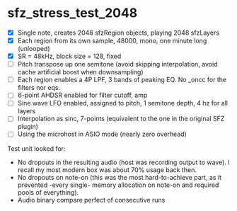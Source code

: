 # sfz_stress_test_2048

- [x] Single note, creates 2048 sfzRegion objects, playing 2048 sfzLayers
- [x] Each region from its own sample, 48000, mono, one minute long (unlooped)
- [x] SR = 48kHz, block size = 128, fixed
- [ ] Pitch transpose up one semitone (avoid skipping interpolation, avoid cache artificial boost when downsampling)
- [ ] Each region enables a 4P LPF, 3 bands of peaking EQ. No _oncc for the filters nor eqs.
- [ ] 6-point AHDSR enabled for filter cutoff, amp
- [ ] Sine wave LFO enabled, assigned to pitch, 1 semitone depth, 4 hz for all layers
- [ ] Interpolation as sinc, 7-points (equivalent to the one in the original SFZ plugin)
- [ ] Using the microhost in ASIO mode (nearly zero overhead)

Test unit looked for:

* No dropouts in the resulting audio (host was recording output to wave). I recall my most modern box was about 70% usage back then.
* No dropouts on note-on (this was the most hard-to-achieve part, as it prevented -every single- memory allocation on note-on and required pools of everything).
* Audio binary compare perfect of consecutive runs
